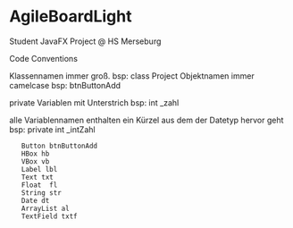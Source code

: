 # AgileBoardLight
Student JavaFX Project @ HS Merseburg


Code Conventions

Klassennamen immer groß. bsp: class Project
Objektnamen immer camelcase bsp: btnButtonAdd

private Variablen mit Unterstrich bsp: int _zahl

alle Variablennamen enthalten ein Kürzel aus dem der Datetyp hervor geht 
  bsp: private int _intZahl
       
       Button btnButtonAdd
       HBox hb
       VBox vb
       Label lbl
       Text txt
       Float  fl
       String str
       Date dt
       ArrayList al
       TextField txtf
  
